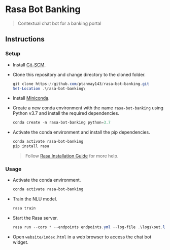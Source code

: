 # Rasa Bot Banking

> Contextual chat bot for a banking portal

## Instructions

### Setup

- Install [Git-SCM](https://git-scm.com/book/en/v2/Getting-Started-Installing-Git).

- Clone this repository and change directory to the cloned folder.

  ```powershell
  git clone https://github.com/ptanmay143/rasa-bot-banking.git
  Set-Location .\rasa-bot-banking\
  ```

- Install [Miniconda](https://conda.io/projects/conda/en/latest/user-guide/install/index.html).

- Create a new conda environment with the name `rasa-bot-banking` using Python v3.7 and install the required dependencies.

  ```powershell
  conda create -n rasa-bot-banking python=3.7
  ```

- Activate the conda environment and install the pip dependencies.

  ```powershell
  conda activate rasa-bot-banking
  pip install rasa
  ```

  > Follow [Rasa Installation Guide](https://rasa.com/docs/rasa/user-guide/installation/) for more help.

### Usage

- Activate the conda environment.

  ```powershell
  conda activate rasa-bot-banking
  ```

- Train the NLU model.

  ```powershell
  rasa train
  ```

- Start the Rasa server.

  ```powershell
  rasa run --cors * --endpoints endpoints.yml --log-file .\logs\out.log
  ```

- Open `website/index.html` in a web browser to access the chat bot widget.
